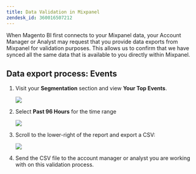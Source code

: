 ```yaml
---
title: Data Validation in Mixpanel
zendesk_id: 360016507212
---
```


When Magento BI first connects to your Mixpanel data, your Account Manager or Analyst may request that you provide data exports from Mixpanel for validation purposes. This allows us to confirm that we have synced all the same data that is available to you directly within Mixpanel.

## Data export process: Events

1. Visit your **Segmentation** section and view **Your Top Events**.

    ![](../assets/your-top-events.png)

1. Select **Past 96 Hours** for the time range

    ![](../assets/past-96-hours.png)

1. Scroll to the lower-right of the report and export a CSV:

    ![](../assets/export-csv-mixpanel.png)

1. Send the CSV file to the account manager or analyst you are working with on this validation process.
